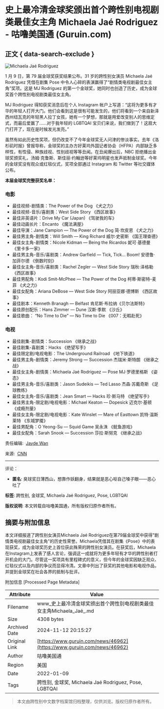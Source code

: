 # 史上最冷清金球奖颁出首个跨性别电视剧类最佳女主角 Michaela Jaé Rodriguez - 咕噜美国通 (Guruin.com)

## 正文 { data-search-exclude }


![Michaela Jaé Rodriguez](https://s3.guruin.com/db/photos/1035772/url/gettyimages-1315271000-1ff923566aa0cbbfb6cd633a601012676c614399-s1100-c50.jpg)

1 月 9 日，第 79 届金球奖获奖结果公布。31 岁的跨性别女演员 Michaela Jaé Rodriguez 凭借在剧集 Pose 中令人心碎的表演赢得了“剧情类电视剧最佳女主角”奖项。这是 MJ Rodriguez 的第一个金球奖，她同时也创造了历史，成为金球奖首个跨性别电视剧类最佳女主角。

MJ Rodriguez 得知获奖消息后在个人 Instagram 帐户上写道：“这将为更多有才华的年轻人打开大门。他们会看到这是很有可能发生的，他们将看到一个来自新泽西州纽瓦克的年轻黑人拉丁女孩，她有一个梦想，那就是用爱改变别人的思维定式，而最后爱赢了……对于我年轻的 LGBTQAI 宝贝们来说，我们做到了！这扇大门打开了，现在是时候发光发亮。”

虽然有如此历史性奖项，但仍改变不了今年金球奖无人问津的惨淡事实。去年《洛杉矶时报》曾报导称，金球奖的主办方好莱坞外国记者协会（HFPA）内部缺乏多样性，有性侵、种族歧视、性别歧视等等丑闻。在丑闻爆出后，NBC 拒绝播出金球奖颁奖礼，汤姆·克鲁斯、斯佳丽·约翰逊等好莱坞明星也发声抵制金球奖。今年的金球奖没有观众或红毯仪式，奖项全部通过 Instagram 和 Twitter 等社交媒体公布。

**本届金球奖完整获奖名单：**

### 电影

- 最佳视频-剧情类：The Power of the Dog 《犬之力》
- 最佳视频-音乐/喜剧类：West Side Story 《西区故事》
- 最佳非英语片：Drive My Car (Japan) 《驾驶我的车》
- 最佳动画长片：Encanto 《魔法满屋》
- 最佳导演：Jane Campion — The Power of the Dog 简·坎皮恩 《犬之力》
- 最佳男主角-剧情类：Will Smith — King Richard 威尔·史密斯 《国王理查德》
- 最佳女主角-剧情类：Nicole Kidman — Being the Ricardos 妮可·基德曼 《里卡多一家》
- 最佳男主角-音乐/喜剧类：Andrew Garfield — Tick, Tick... Boom! 安德鲁·加菲尔德 《倒数时刻》
- 最佳女主角-音乐/喜剧类：Rachel Zegler — West Side Story 瑞秋·泽格勒 《西区故事》
- 最佳男配角：Kodi Smit-McPhee — The Power of the Dog 柯蒂·斯密特-麦菲 《犬之力》
- 最佳女配角：Ariana DeBose — West Side Story 阿丽亚娜·德博斯 《西区故事》
- 最佳剧本：Kenneth Branagh — Belfast 肯尼斯·布拉纳《贝尔法斯特》
- 最佳原创配乐：Hans Zimmer — Dune 汉斯·季默 《沙丘》
- 最佳歌曲： “No Time to Die” — No Time to Die 《007：无暇赴死》

### 电视

- 最佳剧集-剧情类：Succession 《继承之战》
- 最佳剧集-喜剧类：Hacks 《绝望写手》
- 最佳限定剧/电视电影：The Underground Railroad 《地下铁道》
- 最佳男主角-剧情类：Jeremy Strong — Succession 杰瑞米·斯特朗 《继承之战》
- 最佳女主角-剧情类：Michaela Jaé Rodriguez — Pose MJ·罗德里格斯 《姿态》
- 最佳男主角-音乐/喜剧类：Jason Sudeikis — Ted Lasso 杰森·苏戴奇斯 《足球教练》
- 最佳女主角-音乐/喜剧类：Jean Smart — Hacks 珍·斯马特 《绝望写手》
- 最佳男主角-限定剧/电视电影：Michael Keaton — Dopesick 迈克尔·基顿 《成瘾剂量》
- 最佳女主角-限定剧/电视电影：Kate Winslet — Mare of Easttown 凯特·温斯莱特 《东城梦魇》
- 最佳男配角：O Yeong-Su — Squid Game 吴永洙 《鱿鱼游戏》
- 最佳女配角：Sarah Snook — Succession 莎拉·斯努克 《继承之战》

责任编辑:  [Jayde Wan](javascript:;)

来源:  [CNN](https://www.cnn.com/2022/01/10/entertainment/michaela-jae-rodriguez-golden-globes-cec/index.html)

---

评论：
- **匿名**: 臭球奖日薄西山，想靠作妖翻身，结果就是恶心呕自己嗓子眼——恶心吐了

**标签**: 跨性别, 金球奖, Michaela Jaé Rodriguez, Pose, LGBTQAI

**版权说明**: 本文转载自咕噜美国通，所有版权归原作者所有。

## 摘要与附加信息

<!-- tcd_abstract -->
本文详细报道了跨性别女演员Michaela Jaé Rodriguez在第79届金球奖中获得"剧情类电视剧最佳女主角"的历史性荣誉。Michaela凭借其在剧集《Pose》中的表现获奖，成为金球奖历史上首位获此殊荣的跨性别女演员。在获奖后，Michaela在Instagram上发表了感人言论，强调这一成就将为更多年轻有才华的跨性别者打开机会的大门。尽管这一奖项具有里程碑式的意义，但今年的金球奖因缺乏观众、红毯仪式以及内部的争议而显得冷清。文章中列出了获奖的其他电影和电视作品，并提到金球奖在社会各界的抵制与批评。
<!-- tcd_abstract_end -->

附加信息 [Processed Page Metadata]

| Attribute       | Value                                  |
|-----------------|----------------------------------------|
| Filename        | www_史上最冷清金球奖颁出首个跨性别电视剧类最佳女主角Michaela_Jaé_.md                             |
| Size            | 4308 bytes                           |
| Archived Date   | 2024-11-12 20:15:27                             |
| Original Link   | [https://www.guruin.com/news/46962](https://www.guruin.com/news/46962)                       |
| Author          | 咕噜美国通                               |
| Region          | 美国                               |
| Date            | 2022-01-09                                 |
| Tags            | 跨性别, 金球奖, Michaela Jaé Rodriguez, Pose, LGBTQAI                                 |
>
> 本文由跨性别中文数字档案馆归档整理，仅供浏览。版权归原作者所有。
>